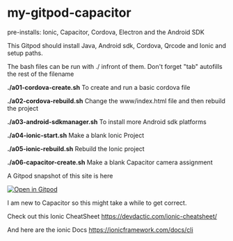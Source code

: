 # my-gitpod-capacitor
pre-installs: Ionic, Capacitor, Cordova, Electron and the Android SDK 

This Gitpod should install Java, Android sdk, Cordova, Qrcode and Ionic and setup paths.

The bash files can be run with ./ infront of them. Don't forget "tab" autofills the rest of the filename




**./a01-cordova-create.sh**   To create and run a basic cordova file    




**./a02-cordova-rebuild.sh** Change the www/index.html file and then rebuild the project



**./a03-android-sdkmanager.sh**  To install more Android sdk platforms 


**./a04-ionic-start.sh**	 Make a blank Ionic Project


**./a05-ionic-rebuild.sh**	Rebuild the Ionic project


**./a06-capacitor-create.sh**  Make a blank Capacitor camera assignment






A Gitpod snapshot of this site is here 

[![Open in Gitpod](https://gitpod.io/button/open-in-gitpod.svg)](https://gitpod.io#snapshot/909e6839-50d2-4a70-a67f-fdb5df14182d)



I am new to Capacitor so this might take a while to get correct.

Check out this Ionic CheatSheet
https://devdactic.com/ionic-cheatsheet/


And here are the ionic Docs
https://ionicframework.com/docs/cli

